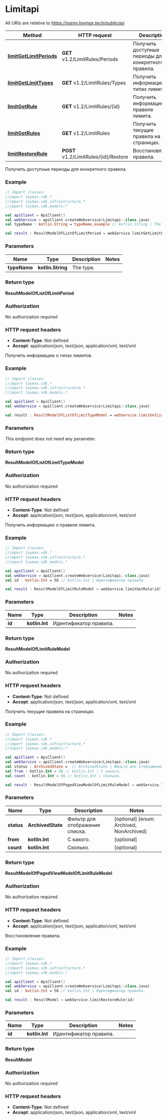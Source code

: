 # Limitapi

All URIs are relative to *https://saray.loymax.tech/publicapi*

Method | HTTP request | Description
------------- | ------------- | -------------
[**limitGetLimitPeriods**](Limitapi.md#limitGetLimitPeriods) | **GET** v1.2/LimitRules/Periods | Получить доступные периоды для конкретного правила.
[**limitGetLimitTypes**](Limitapi.md#limitGetLimitTypes) | **GET** v1.2/LimitRules/Types | Получить информацию о типах лимитов.
[**limitGetRule**](Limitapi.md#limitGetRule) | **GET** v1.2/LimitRules/{id} | Получить информацию о правиле лимита.
[**limitGetRules**](Limitapi.md#limitGetRules) | **GET** v1.2/LimitRules | Получить текущие правила на страницах.
[**limitRestoreRule**](Limitapi.md#limitRestoreRule) | **POST** v1.2/LimitRules/{id}/Restore | Восстановление правила.



Получить доступные периоды для конкретного правила.

### Example
```kotlin
// Import classes:
//import loymax.sdk.*
//import loymax.sdk.infrastructure.*
//import loymax.sdk.models.*

val apiClient = ApiClient()
val webService = apiClient.createWebservice(Limitapi::class.java)
val typeName : kotlin.String = typeName_example // kotlin.String | The type.

val result : ResultModelOfListOfLimitPeriod = webService.limitGetLimitPeriods(typeName)
```

### Parameters

Name | Type | Description  | Notes
------------- | ------------- | ------------- | -------------
 **typeName** | **kotlin.String**| The type. |

### Return type

**ResultModelOfListOfLimitPeriod**

### Authorization

No authorization required

### HTTP request headers

 - **Content-Type**: Not defined
 - **Accept**: application/json, text/json, application/xml, text/xml


Получить информацию о типах лимитов.

### Example
```kotlin
// Import classes:
//import loymax.sdk.*
//import loymax.sdk.infrastructure.*
//import loymax.sdk.models.*

val apiClient = ApiClient()
val webService = apiClient.createWebservice(Limitapi::class.java)

val result : ResultModelOfListOfLimitTypeModel = webService.limitGetLimitTypes()
```

### Parameters
This endpoint does not need any parameter.

### Return type

**ResultModelOfListOfLimitTypeModel**

### Authorization

No authorization required

### HTTP request headers

 - **Content-Type**: Not defined
 - **Accept**: application/json, text/json, application/xml, text/xml


Получить информацию о правиле лимита.

### Example
```kotlin
// Import classes:
//import loymax.sdk.*
//import loymax.sdk.infrastructure.*
//import loymax.sdk.models.*

val apiClient = ApiClient()
val webService = apiClient.createWebservice(Limitapi::class.java)
val id : kotlin.Int = 56 // kotlin.Int | Идентификатор правила.

val result : ResultModelOfLimitRuleModel = webService.limitGetRule(id)
```

### Parameters

Name | Type | Description  | Notes
------------- | ------------- | ------------- | -------------
 **id** | **kotlin.Int**| Идентификатор правила. |

### Return type

**ResultModelOfLimitRuleModel**

### Authorization

No authorization required

### HTTP request headers

 - **Content-Type**: Not defined
 - **Accept**: application/json, text/json, application/xml, text/xml


Получить текущие правила на страницах.

### Example
```kotlin
// Import classes:
//import loymax.sdk.*
//import loymax.sdk.infrastructure.*
//import loymax.sdk.models.*

val apiClient = ApiClient()
val webService = apiClient.createWebservice(Limitapi::class.java)
val status : ArchivedState =  // ArchivedState | Фильтр для отображения списка.
val from : kotlin.Int = 56 // kotlin.Int | С какого.
val count : kotlin.Int = 56 // kotlin.Int | Сколько.

val result : ResultModelOfPagedViewModelOfLimitRuleModel = webService.limitGetRules(status, from, count)
```

### Parameters

Name | Type | Description  | Notes
------------- | ------------- | ------------- | -------------
 **status** | **ArchivedState**| Фильтр для отображения списка. | [optional] [enum: Archived, NonArchived]
 **from** | **kotlin.Int**| С какого. | [optional]
 **count** | **kotlin.Int**| Сколько. | [optional]

### Return type

**ResultModelOfPagedViewModelOfLimitRuleModel**

### Authorization

No authorization required

### HTTP request headers

 - **Content-Type**: Not defined
 - **Accept**: application/json, text/json, application/xml, text/xml


Восстановление правила.

### Example
```kotlin
// Import classes:
//import loymax.sdk.*
//import loymax.sdk.infrastructure.*
//import loymax.sdk.models.*

val apiClient = ApiClient()
val webService = apiClient.createWebservice(Limitapi::class.java)
val id : kotlin.Int = 56 // kotlin.Int | Идентификатор правила.

val result : ResultModel = webService.limitRestoreRule(id)
```

### Parameters

Name | Type | Description  | Notes
------------- | ------------- | ------------- | -------------
 **id** | **kotlin.Int**| Идентификатор правила. |

### Return type

**ResultModel**

### Authorization

No authorization required

### HTTP request headers

 - **Content-Type**: Not defined
 - **Accept**: application/json, text/json, application/xml, text/xml

